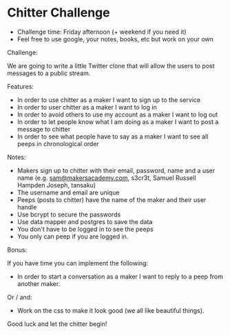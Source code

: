 Chitter Challenge
=================

* Challenge time: Friday afternoon (+ weekend if you need it)
* Feel free to use google, your notes, books, etc but work on your own

Challenge:

We are going to write a little Twitter clone that will allow the users to post messages to a public stream.

Features:

* In order to use chitter as a maker I want to sign up to the service
* In order to user chitter as a maker I want to log in
* In order to avoid others to use my account as a maker I want to log out
* In order to let people know what I am doing as a maker I want to post a message to chitter
* In order to see what people have to say as a maker I want to see all peeps in chronological order

Notes:

* Makers sign up to chitter with their email, password, name and a user name (e.g. sam@makersacademy.com, s3cr3t, Samuel Russell Hampden Joseph, tansaku)
* The username and email are unique
* Peeps (posts to chitter) have the name of the maker and their user handle
* Use bcrypt to secure the passwords
* Use data mapper and postgres to save the data
* You don't have to be logged in to see the peeps
* You only can peep if you are logged in.

Bonus:

If you have time you can implement the following:

* In order to start a conversation as a maker I want to reply to a peep from another maker.

Or / and:

* Work on the css to make it look good (we all like beautiful things).

Good luck and let the chitter begin!
